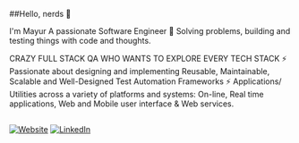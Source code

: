 ##Hello, nerds 👋

I'm Mayur
A passionate Software Engineer 🚀 Solving problems, building and testing things with code and thoughts.

CRAZY FULL STACK QA WHO WANTS TO EXPLORE EVERY TECH STACK
⚡ Passionate about designing and implementing Reusable, Maintainable, Scalable and Well-Designed Test Automation Frameworks
⚡ Applications/ Utilities across a variety of platforms and systems: 
    On-line, Real time applications, Web and Mobile user interface & Web services.

##

<a href="http://mayurpatild.github.io/portfolio" target="_blank"><img src="https://img.shields.io/badge/Website-brightgreen" alt="Website"></a>
<a href="https://www.linkedin.com/in/mayurpatild" target="_blank"><img src="https://img.shields.io/badge/LinkedIn-%230077B5.svg?&style=flat-square&logo=linkedin&logoColor=white" alt="LinkedIn"></a>

##

